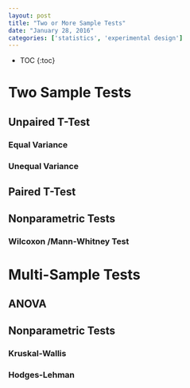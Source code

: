 ```yaml
---
layout: post
title: "Two or More Sample Tests"
date: "January 28, 2016"
categories: ['statistics', 'experimental design']
---
```


* TOC
{:toc}



# Two Sample Tests

## Unpaired T-Test

### Equal Variance

### Unequal Variance

## Paired T-Test

## Nonparametric Tests

### Wilcoxon /Mann-Whitney Test

# Multi-Sample Tests

## ANOVA

## Nonparametric Tests

### Kruskal-Wallis

### Hodges-Lehman

